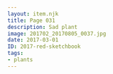 ```yaml
---
layout: item.njk
title: Page 031
description: Sad plant
image: 201702_20170805_0037.jpg
date: 2017-03-01
ID: 2017-red-sketchbook
tags:  
- plants
---
```

